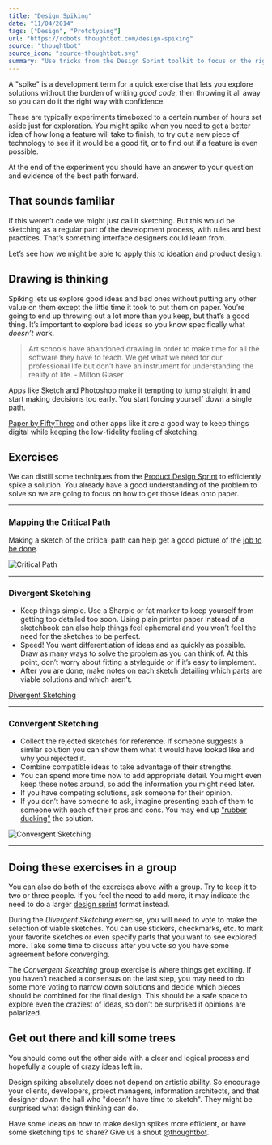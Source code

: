 ```yaml
---
title: "Design Spiking"
date: "11/04/2014"
tags: ["Design", "Prototyping"]
url: "https://robots.thoughtbot.com/design-spiking"
source: "thoughtbot"
source_icon: "source-thoughtbot.svg"
summary: "Use tricks from the Design Sprint toolkit to focus on the right things"
---
```


A "spike" is a development term
for a quick exercise
that lets you explore solutions
without the burden
of writing <em>good code</em>,
then throwing it all away
so you can do it the right way
with confidence.

These are typically experiments timeboxed
to a certain number of hours
set aside just for exploration.
You might spike
when you need to get a better idea
of how long a feature will take to finish,
to try out a new piece of technology
to see if it would be a good fit,
or to find out if a feature is even possible.

At the end of the experiment
you should have an answer to your question
and evidence of the best path forward.


## That sounds familiar

If this weren’t code
we might just call it sketching.
But this would be sketching
as a regular part
of the development process,
with rules and best practices.
That’s something interface designers
could learn from.

Let’s see how we might
be able to apply this
to ideation
and product design.


## Drawing is thinking

Spiking lets us explore
good ideas and bad ones
without putting any other value on them
except the little time it took
to put them on paper.
You’re going to end up throwing out
a lot more than you keep,
but that’s a good thing.
It’s important to explore bad ideas
so you know specifically
what <em>doesn’t</em> work.

<blockquote>
Art schools have abandoned drawing in order to make time for all the software
they have to teach. We get what we need for our professional life but don’t
have an instrument for understanding the reality of life.
- Milton Glaser
</blockquote>

Apps like Sketch and Photoshop
make it tempting to jump straight in
and start making decisions too early.
You start forcing yourself
down a single path.

[Paper by FiftyThree](http://www.fiftythree.com/paper)
and other apps like it
are a good way to keep things digital
while keeping the low-fidelity feeling of sketching.

## Exercises

We can distill some techniques from the
[Product Design Sprint](http://robots.thoughtbot.com/the-product-design-sprint)
to efficiently spike a solution.
You already have
a good understanding
of the problem to solve
so we are going to focus
on how to get those ideas onto paper.

<hr>

### Mapping the Critical Path

Making a sketch of the critical path
can help get a good picture
of the [job to be done](https://medium.com/the-job-to-be-done).

![Critical Path](https://images.thoughtbot.com/design-spiking/sketch-path.png)

<hr>

### Divergent Sketching

- Keep things simple.
  Use a Sharpie or fat marker
  to keep yourself
  from getting too detailed too soon.
  Using plain printer paper
  instead of a sketchbook
  can also help things feel ephemeral
  and you won’t feel the need
  for the sketches to be perfect.
- Speed!
  You want differentiation of ideas
  and as quickly as possible.
  Draw as many ways
  to solve the problem
  as you can think of.
  At this point,
  don’t worry about
  fitting a styleguide
  or if it’s easy to implement.
- After you are done,
  make notes on each sketch
  detailing which parts
  are viable solutions
  and which aren’t.

[Divergent Sketching](https://images.thoughtbot.com/design-spiking/sketch-diverge.png)

<hr>

### Convergent Sketching

- Collect the rejected sketches
  for reference.
  If someone suggests
  a similar solution
  you can show them
  what it would have looked like
  and why you rejected it.
- Combine compatible ideas
  to take advantage
  of their strengths.
- You can spend more time now
  to add appropriate detail.
  You might even keep these notes around,
  so add the information
  you might need later.
- If you have competing solutions,
  ask someone for their opinion.
- If you don’t have someone to ask,
  imagine presenting each of them to someone
  with each of their pros and cons.
  You may end up ["rubber ducking"](http://en.wikipedia.org/wiki/Rubber_duck_debugging)
  the solution.

![Convergent Sketching](https://images.thoughtbot.com/design-spiking/sketch-converge.png)

<hr>

## Doing these exercises in a group

You can also do both
of the exercises above with a group.
Try to keep it to two or three people.
If you feel the need to add more,
it may indicate the need to
do a larger [design sprint](http://robots.thoughtbot.com/the-product-design-sprint)
format instead.

During the <em>Divergent Sketching</em> exercise,
you will need to vote
to make the selection of viable sketches.
You can use stickers, checkmarks, etc.
to mark your favorite sketches
or even specify parts
that you want to see explored more.
Take some time to discuss
after you vote so you have some agreement
before converging.

The <em>Convergent Sketching</em> group exercise
is where things get exciting.
If you haven’t reached a consensus
on the last step,
you may need to do some more voting
to narrow down solutions
and decide which pieces should be combined
for the final design.
This should be a safe space
to explore even the craziest of ideas,
so don’t be surprised
if opinions are polarized.

## Get out there and kill some trees

You should come out the other side
with a clear and logical process
and hopefully a couple of crazy ideas left in.

Design spiking absolutely
does not depend on artistic ability.
So encourage your clients, developers,
project managers, information architects,
and that designer down the hall who
"doesn’t have time to sketch".
They might be surprised
what design thinking can do.

Have some ideas on how to make design spikes
more efficient, or have some sketching tips to share?
Give us a shout [@thoughtbot](http://twitter.com/thoughtbot).
